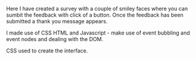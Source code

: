 Here I have created a survey with a couple of smiley faces where you can sumbit the feedback with click of a button. Once the feedback has been submitted a thank you message appears.

I made use of CSS HTML and Javascript - make use of event bubbling and event nodes and dealing with the DOM.

CSS used to create the interface.